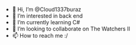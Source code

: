 - 👋 Hi, I’m @Cloud1337buraz
- 👀 I’m interested in back end
- 🌱 I’m currently learning C#
- 💞️ I’m looking to collaborate on The Watchers II
- 📫 How to reach me :/

<!---
Cloud1337buraz/Cloud1337buraz is a ✨ special ✨ repository because its `README.md` (this file) appears on your GitHub profile.
You can click the Preview link to take a look at your changes.
--->
